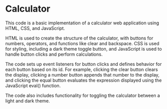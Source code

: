 # Calculator
This code is a basic implementation of a calculator web application using HTML, CSS, and JavaScript.

HTML is used to create the structure of the calculator, with buttons for numbers, operators, and functions like clear and backspace. CSS is used for styling, including a dark theme toggle button, and JavaScript is used to handle button clicks and perform calculations.

The code sets up event listeners for button clicks and defines behavior for each button based on its id. For example, clicking the clear button clears the display, clicking a number button appends that number to the display, and clicking the equal button evaluates the expression displayed using the JavaScript eval() function.

The code also includes functionality for toggling the calculator between a light and dark theme.
